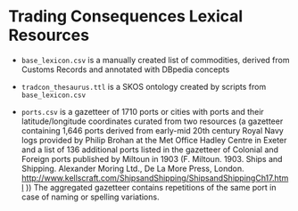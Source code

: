 Trading Consequences Lexical Resources
========

* `base_lexicon.csv` is a manually created list of commodities,
  derived from Customs Records and annotated with DBpedia concepts

* `tradcon_thesaurus.ttl` is a SKOS ontology created by scripts from `base_lexicon.csv`

* `ports.csv` is a gazetteer of 1710 ports or cities with ports and their latitude/longitude coordinates curated from two resources (a gazetteer containing 1,646 ports derived from early-mid 20th century Royal Navy logs provided by Philip Brohan at the Met Office Hadley Centre in Exeter and a list of 136 additional ports listed in the gazetteer of Colonial and Foreign ports published by Miltoun in 1903 (F. Miltoun. 1903. Ships and Shipping. Alexander Moring Ltd., De La More Press, London. http://www.kellscraft.com/ShipsandShipping/ShipsandShippingCh17.html ))  The aggregated gazetteer contains repetitions of the same port in case of naming or spelling variations.
